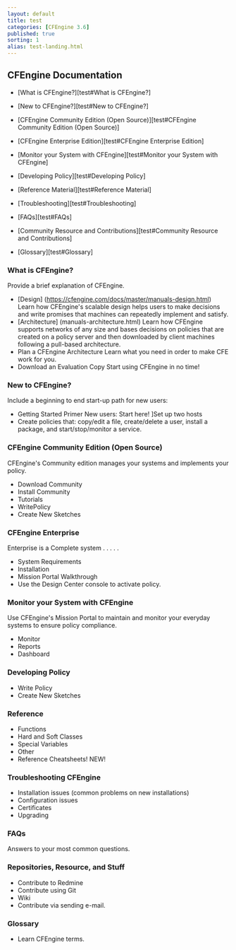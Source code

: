 ```yaml
---
layout: default
title: test
categories: [CFEngine 3.6]
published: true
sorting: 1
alias: test-landing.html
---
```



## CFEngine Documentation

* [What is CFEngine?][test#What is CFEngine?]

* [New to CFEngine?][test#New to CFEngine?]

* [CFEngine Community Edition (Open Source)][test#CFEngine Community Edition (Open Source)]

* [CFEngine Enterprise Edition][test#CFEngine Enterprise Edition]

* [Monitor your System with CFEngine][test#Monitor your System with CFEngine]

* [Developing Policy][test#Developing Policy]

* [Reference Material][test#Reference Material]

* [Troubleshooting][test#Troubleshooting]

* [FAQs][test#FAQs]

* [Community Resource and Contributions][test#Community Resource and Contributions]

* [Glossary][test#Glossary]

### What is CFEngine?

Provide a brief explanation of CFEngine.

* [Design] (https://cfengine.com/docs/master/manuals-design.html) Learn how CFEngine's scalable design helps users to make decisions and write promises that machines can repeatedly implement and satisfy.
* [Architecture] (manuals-architecture.html) Learn how CFEngine supports networks of any size and bases decisions on policies that are created on a policy server and then downloaded by client machines following a pull-based architecture.
* Plan a CFEngine Architecture Learn what you need in order to make CFE work for you.
* Download an Evaluation Copy Start using CFEngine in no time!

### New to CFEngine?

Include a beginning to end start-up path for new users:

* Getting Started Primer New users: Start here! ]Set up two hosts
* Create policies that: copy/edit a file, create/delete a user, install a package, and start/stop/monitor a service.

### CFEngine Community Edition (Open Source)

CFEngine's Community edition manages your systems and implements your policy.

* Download Community
* Install Community
* Tutorials
* WritePolicy
* Create New Sketches

### CFEngine Enterprise

Enterprise is a Complete system . . . . .

* System Requirements
* Installation
* Mission Portal Walkthrough
* Use the Design Center console to activate policy.   

### Monitor your System with CFEngine

Use CFEngine's Mission Portal to maintain and monitor your everyday systems to ensure policy compliance.

* Monitor
* Reports
* Dashboard

### Developing Policy

* Write Policy
* Create New Sketches

### Reference

* Functions
* Hard and Soft Classes
* Special Variables
* Other
* Reference Cheatsheets!   NEW!

### Troubleshooting CFEngine

* Installation issues (common problems on new installations)
* Configuration issues
* Certificates
* Upgrading

### FAQs
Answers to your most common questions.

### Repositories, Resource, and Stuff

* Contribute to Redmine
* Contribute using Git
* Wiki
* Contribute via sending e-mail.

### Glossary

* Learn CFEngine terms.
